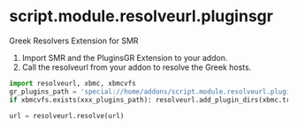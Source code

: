 # script.module.resolveurl.pluginsgr

Greek Resolvers Extension for SMR

1. Import SMR and the PluginsGR Extension to your addon.
2. Call the resolveurl from your addon to resolve the Greek hosts.

```python
import resolveurl, xbmc, xbmcvfs
gr_plugins_path = 'special://home/addons/script.module.resolveurl.pluginsgr/resources/plugins/'
if xbmcvfs.exists(xxx_plugins_path): resolveurl.add_plugin_dirs(xbmc.translatePath(gr_plugins_path))

url = resolveurl.resolve(url)
```
